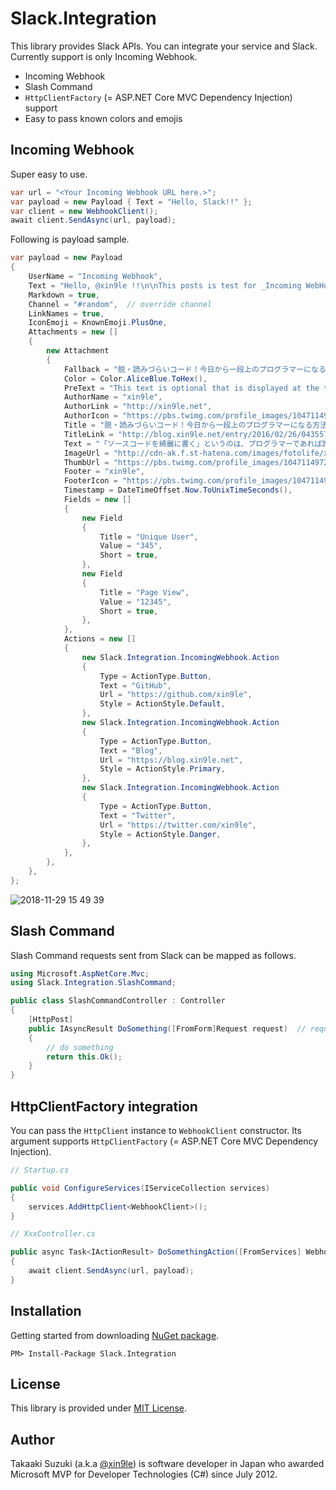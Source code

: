 # Slack.Integration

This library provides Slack APIs. You can integrate your service and Slack. Currently support is only Incoming Webhook.

- Incoming Webhook
- Slash Command
- `HttpClientFactory` (= ASP.NET Core MVC Dependency Injection) support
- Easy to pass known colors and emojis



## Incoming Webhook

Super easy to use.

```cs
var url = "<Your Incoming Webhook URL here.>";
var payload = new Payload { Text = "Hello, Slack!!" };
var client = new WebhookClient();
await client.SendAsync(url, payload);
```

Following is payload sample.

```cs
var payload = new Payload
{
    UserName = "Incoming Webhook",
    Text = "Hello, @xin9le !!\n\nThis posts is test for _Incoming WebHook_ .\nDocument is <https://api.slack.com/incoming-webhooks|here>.",
    Markdown = true,
    Channel = "#random",  // override channel
    LinkNames = true,
    IconEmoji = KnownEmoji.PlusOne,
    Attachments = new []
    {
        new Attachment
        {
            Fallback = "脱・読みづらいコード！今日から一段上のプログラマーになる方法 5 選",
            Color = Color.AliceBlue.ToHex(),
            PreText = "This text is optional that is displayed at the top of _attachment block_ .",
            AuthorName = "xin9le",
            AuthorLink = "http://xin9le.net",
            AuthorIcon = "https://pbs.twimg.com/profile_images/1047114972118114305/vw07RO7H_normal.jpg",
            Title = "脱・読みづらいコード！今日から一段上のプログラマーになる方法 5 選",
            TitleLink = "http://blog.xin9le.net/entry/2016/02/26/043557",
            Text = "「ソースコードを綺麗に書く」というのは、プログラマーであれば誰しもが心掛けたいと思っている *極めて重要な事柄* です。そもそも「綺麗なコードってなんぞ？」という感じですが、いくつかあると思います。",
            ImageUrl = "http://cdn-ak.f.st-hatena.com/images/fotolife/x/xin9le/20160226/20160226040749.png",
            ThumbUrl = "https://pbs.twimg.com/profile_images/1047114972118114305/vw07RO7H_normal.jpg",
            Footer = "xin9le",
            FooterIcon = "https://pbs.twimg.com/profile_images/1047114972118114305/vw07RO7H_normal.jpg",
            Timestamp = DateTimeOffset.Now.ToUnixTimeSeconds(),
            Fields = new []
            {
                new Field
                {
                    Title = "Unique User",
                    Value = "345",
                    Short = true,
                },
                new Field
                {
                    Title = "Page View",
                    Value = "12345",
                    Short = true,
                },
            },
            Actions = new []
            {
                new Slack.Integration.IncomingWebhook.Action
                {
                    Type = ActionType.Button,
                    Text = "GitHub",
                    Url = "https://github.com/xin9le",
                    Style = ActionStyle.Default,
                },
                new Slack.Integration.IncomingWebhook.Action
                {
                    Type = ActionType.Button,
                    Text = "Blog",
                    Url = "https://blog.xin9le.net",
                    Style = ActionStyle.Primary,
                },
                new Slack.Integration.IncomingWebhook.Action
                {
                    Type = ActionType.Button,
                    Text = "Twitter",
                    Url = "https://twitter.com/xin9le",
                    Style = ActionStyle.Danger,
                },
            },
        },
    },
};
```

![2018-11-29 15 49 39](https://user-images.githubusercontent.com/4776688/49205381-344e9300-f3f2-11e8-8849-cd446dd2a6d4.png)



## Slash Command

Slash Command requests sent from Slack can be mapped as follows.

```cs
using Microsoft.AspNetCore.Mvc;
using Slack.Integration.SlashCommand;

public class SlashCommandController : Controller
{
    [HttpPost]
    public IAsyncResult DoSomething([FromForm]Request request)  // request mapping
    {
        // do something
        return this.Ok();
    }
}
```



## HttpClientFactory integration

You can pass the `HttpClient` instance to `WebhookClient` constructor. Its argument supports `HttpClientFactory` (= ASP.NET Core MVC Dependency Injection).


```cs
// Startup.cs

public void ConfigureServices(IServiceCollection services)
{
    services.AddHttpClient<WebhookClient>();
}
```
```cs
// XxxController.cs

public async Task<IActionResult> DoSomethingAction([FromServices] WebhookClient client)
{
    await client.SendAsync(url, payload);
}
```



## Installation

Getting started from downloading [NuGet package](https://www.nuget.org/packages/Slack.Integration).

```
PM> Install-Package Slack.Integration
```


## License

This library is provided under [MIT License](http://opensource.org/licenses/MIT).



## Author

Takaaki Suzuki (a.k.a [@xin9le](https://twitter.com/xin9le)) is software developer in Japan who awarded Microsoft MVP for Developer Technologies (C#) since July 2012.

